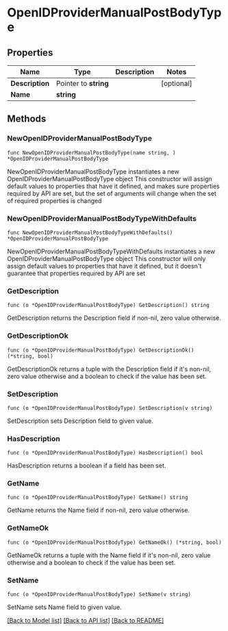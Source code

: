 # OpenIDProviderManualPostBodyType

## Properties

Name | Type | Description | Notes
------------ | ------------- | ------------- | -------------
**Description** | Pointer to **string** |  | [optional] 
**Name** | **string** |  | 

## Methods

### NewOpenIDProviderManualPostBodyType

`func NewOpenIDProviderManualPostBodyType(name string, ) *OpenIDProviderManualPostBodyType`

NewOpenIDProviderManualPostBodyType instantiates a new OpenIDProviderManualPostBodyType object
This constructor will assign default values to properties that have it defined,
and makes sure properties required by API are set, but the set of arguments
will change when the set of required properties is changed

### NewOpenIDProviderManualPostBodyTypeWithDefaults

`func NewOpenIDProviderManualPostBodyTypeWithDefaults() *OpenIDProviderManualPostBodyType`

NewOpenIDProviderManualPostBodyTypeWithDefaults instantiates a new OpenIDProviderManualPostBodyType object
This constructor will only assign default values to properties that have it defined,
but it doesn't guarantee that properties required by API are set

### GetDescription

`func (o *OpenIDProviderManualPostBodyType) GetDescription() string`

GetDescription returns the Description field if non-nil, zero value otherwise.

### GetDescriptionOk

`func (o *OpenIDProviderManualPostBodyType) GetDescriptionOk() (*string, bool)`

GetDescriptionOk returns a tuple with the Description field if it's non-nil, zero value otherwise
and a boolean to check if the value has been set.

### SetDescription

`func (o *OpenIDProviderManualPostBodyType) SetDescription(v string)`

SetDescription sets Description field to given value.

### HasDescription

`func (o *OpenIDProviderManualPostBodyType) HasDescription() bool`

HasDescription returns a boolean if a field has been set.

### GetName

`func (o *OpenIDProviderManualPostBodyType) GetName() string`

GetName returns the Name field if non-nil, zero value otherwise.

### GetNameOk

`func (o *OpenIDProviderManualPostBodyType) GetNameOk() (*string, bool)`

GetNameOk returns a tuple with the Name field if it's non-nil, zero value otherwise
and a boolean to check if the value has been set.

### SetName

`func (o *OpenIDProviderManualPostBodyType) SetName(v string)`

SetName sets Name field to given value.



[[Back to Model list]](../README.md#documentation-for-models) [[Back to API list]](../README.md#documentation-for-api-endpoints) [[Back to README]](../README.md)


